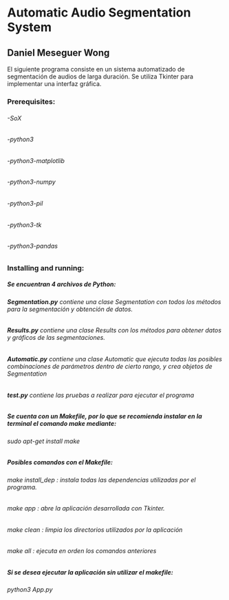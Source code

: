 # Automatic Audio Segmentation System
## Daniel Meseguer Wong

El siguiente programa consiste en un sistema automatizado de segmentación de audios de larga duración. Se utiliza Tkinter para implementar una interfaz gráfica.

### Prerequisites:

###### -SoX
###### -python3
###### -python3-matplotlib
###### -python3-numpy
###### -python3-pil
###### -python3-tk
###### -python3-pandas

### Installing and running:

##### Se encuentran 4 archivos de Python:
######    **Segmentation.py** contiene una clase Segmentation con todos los métodos para la segmentación y obtención de datos.
######    **Results.py** contiene una clase Results con los métodos para obtener datos y gráficos de las segmentaciones.
######    **Automatic.py** contiene una clase Automatic que ejecuta todas las posibles combinaciones de parámetros dentro de cierto rango, y crea objetos de Segmentation
######    **test.py** contiene las pruebas a realizar para ejecutar el programa


##### Se cuenta con un Makefile, por lo que se recomienda instalar en la terminal el comando make mediante:
######                *sudo apt-get install make*

##### Posibles comandos con el Makefile:
######    *make install_dep : instala todas las dependencias utilizadas por el programa.*
######    *make app : abre la aplicación desarrollada con Tkinter.*
######   *make clean : limpia los directorios utilizados por la aplicación*
######    *make all : ejecuta en orden los comandos anteriores*

##### Si se desea ejecutar la aplicación sin utilizar el makefile:
######    *python3 App.py*



